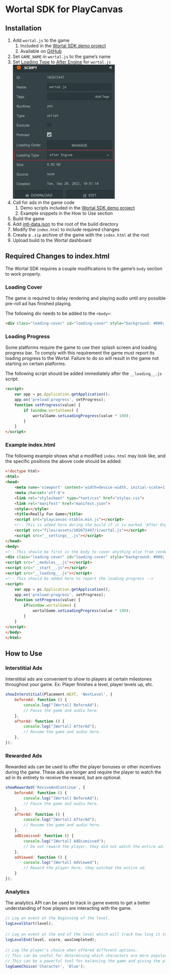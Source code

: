 # Wortal SDK for PlayCanvas

## Installation
1. Add `wortal.js` to the game
    1. Included in the [Wortal SDK demo project](https://playcanvas.com/project/984829)
    2. Available on [GitHub](https://github.com/Digital-Will-Inc/html5-games/blob/main/Utils/wortal.js)
2. Set `GAME_NAME` in `wortal.js` to the game’s name
3. Set [Loading Type](https://developer.playcanvas.com/en/user-manual/scripting/loading-order/) to [After Engine](https://developer.playcanvas.com/en/user-manual/scripting/application-lifecyle/) for `wortal.js`
   ![Loading Type Settings](/docs/img/loading-type.png)
4. Call for ads in the game code
    1. Demo scripts included in the [Wortal SDK demo project](https://playcanvas.com/project/984829)
    2. Example snippets in the How to Use section
5. Build the game
6. Add [intl-data.json](res/intl-data.json) to the root of the build directory
7. Modify the `index.html` to include required changes
8. Create a `.zip` archive of the game with the `index.html` at the root
9. Upload build to the Wortal dashboard

## Required Changes to index.html
The Wortal SDK requires a couple modifications to the game’s `body` section to work properly.

### Loading Cover
The game is required to delay rendering and playing audio until any possible pre-roll ad has finished playing.

The following div needs to be added to the `<body>`:
```html
<div class="loading-cover" id="loading-cover" style="background: #000; width: 100%; height: 100%; position: fixed; z-index: 100;"></div>
```

### Loading Progress
Some platforms require the game to use their splash screen and loading progress bar. To comply with this requirement the game must report its loading progress to the Wortal. Failure to do so will result in the game not starting on certain platforms.

The following script should be added immediately after the `__loading__.js` script:
```html
<script>
    var app = pc.Application.getApplication();
    app.on('preload:progress', setProgress);
    function setProgress(value) {
        if (window.wortalGame) {
            wortalGame.setLoadingProgress(value * 100);
        }
    }
</script>
```

### Example index.html
The following example shows what a modified `index.html` may look like, and the specific positions the above code should be added:

```html
<!doctype html>
<html>
<head>
    <meta name='viewport' content='width=device-width, initial-scale=1, maximum-scale=1, minimum-scale=1, user-scalable=no, viewport-fit=cover' />
    <meta charset='utf-8'>
    <link rel="stylesheet" type="text/css" href="styles.css">
    <link rel="manifest" href="manifest.json">
    <style></style>
    <title>Really Fun Game</title>
    <script src="playcanvas-stable.min.js"></script>
    <!-- This is added here during the build if it is marked ‘After Engine’ -->
    <script src="files/assets/102672447/1/wortal.js"></script>
    <script src="__settings__.js"></script>
</head>
<body>
<!-- This should be first in the body to cover anything else from rendering too early -->
<div class="loading-cover" id="loading-cover" style="background: #000; width: 100%; height: 100%; position: fixed; z-index: 100;"></div>
<script src="__modules__.js"></script>
<script src="__start__.js"></script>
<script src="__loading__.js"></script>
<!-- This should be added here to report the loading progress -->
<script>
    var app = pc.Application.getApplication();
    app.on('preload:progress', setProgress);
    function setProgress(value) {
        if(window.wortalGame) {
            wortalGame.setLoadingProgress(value * 100);
        }
    }
</script>
</body>
</html>
```

## How to Use
### Interstitial Ads
Interstitial ads are convenient to show to players at certain milestones throughout your game. Ex: Player finishes a level, player levels up, etc.
```javascript
showInterstitial(Placement.NEXT, 'NextLevel', {
    beforeAd: function () {
        console.log("[Wortal] BeforeAd");
        // Pause the game and audio here.
    },
    afterAd: function () {
        console.log("[Wortal] AfterAd");
        // Resume the game and audio here.
    },
});
```

### Rewarded Ads
Rewarded ads can be used to offer the player bonuses or other incentives during the game. These ads are longer and require the player to watch the ad in its entirety to receive the reward, but are optional.

```javascript
showRewarded('ReviveAndContinue', {
    beforeAd: function () {
        console.log("[Wortal] BeforeAd");
        // Pause the game and audio here.
    },
    afterAd: function () {
        console.log("[Wortal] AfterAd");
        // Resume the game and audio here.
    },
    adDismissed: function () {
        console.log("[Wortal] AdDismissed");
        // Do not reward the player, they did not watch the entire ad.
    },
    adViewed: function () {
        console.log("[Wortal] AdViewed");
        // Reward the player here, they watched the entire ad.
    }
});
```

### Analytics
The analytics API can be used to track in game events to get a better understanding of how players are interacting with the game.

```javascript
// Log an event at the beginning of the level.
logLevelStart(level);

// Log an event at the end of the level which will track how long it took the player to finish.
logLevelEnd(level, score, wasCompleted);

// Log the player's choice when offered different options.
// This can be useful for determining which characters are more popular, or paths are more commonly taken, etc.
// This can be a powerful tool for balancing the game and giving the players more of what they enjoy.
logGameChoice('Character', 'Blue');
```
